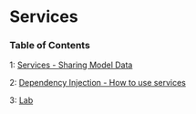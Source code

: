 # Services

### Table of Contents

1: [Services - Sharing Model Data](services.md)

2: [Dependency Injection - How to use services](di.md)

3: [Lab](lab.md)